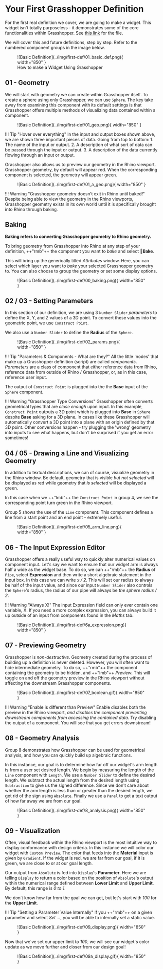 # Your First Grasshopper Definition

For the first real definition we cover, we are going to make a widget. This widget isn't totally purposeless - it demonstrates some of the core functionalities within Grasshopper. See [this link](https://github.com/aarcThom/aarc-wiki/blob/main/gh_definitions/01_basic_definition.gh) for the file.

We will cover this and future definitions, step by step. Refer to the numbered component groups in the image below.

<figure markdown>
  ![Basic Definition](../img/first-def/01_basic_def.png){ width="850" }
  <figcaption>How to make a Widget Using Grasshopper</figcaption>
</figure>

## 01 - Geometry

We will start with geometry we can create within Grasshopper itself. To create a sphere using only Grasshopper, we can use `Sphere`. The key take away from examining this component with its default settings is that Grasshopper offers multiple methods of visualizing data contained within a component.

<figure markdown>
  ![Basic Definition](../img/first-def/01_geo.png){ width="850" }
</figure>

!!! Tip "Hover over everything"
    In the input and output boxes shown above, we are shown three important pieces of data. Going from top to bottom:
    1. The name of the input or output.
    2. A description of what sort of data can be passed through the input or output.
    3. A description of the data currently flowing through an input or output.

Grasshopper also allows us to preview our geometry in the Rhino viewport. Grasshopper geometry, by default will appear red. When the corresponding component is selected, the geometry will appear green.

<figure markdown>
  ![Basic Definition](../img/first-def/01_a_geo.png){ width="850" }
</figure>

!!! Warning "Grasshopper geometry doesn't exit in Rhino until baked!"
    Despite being able to view the geometry in the Rhino viewports, Grasshopper geometry exists in its own world until it is specifically brought into Rhino through baking.

## Baking
**Baking refers to converting Grasshopper geometry to Rhino geometry.**

To bring geometry from Grasshopper into Rhino at any step of your definition, ++"rmb"++ the component you want to *bake* and select 🍳**Bake**.

This will bring up the generically titled *Attributes* window. Here, you can select which layer you want to *bake* your selected Grasshopper geometry to. You can also choose to group the geometry or set some display options.

<figure markdown>
  ![Basic Definition](../img/first-def/00_baking.png){ width="850" }
</figure>

## 02 / 03 - Setting Parameters

In this section of our definition, we are using 3 `Number Slider` *parameters* to define the X, Y, and Z values of a 3D point. To convert these values into the geometric point, we use `Construct Point`. 

We also use a `Number Slider` to define the **Radius** of the `Sphere`.

<figure markdown>
  ![Basic Definition](../img/first-def/02_params.png){ width="850" }
</figure>

!!! Tip "Parameters & Components - What are they?"
    All the little 'nodes' that make up a Grasshopper definition (script) are called *components*. *Parameters* are a class of component that either reference data from Rhino, reference data from outside of Rhino / Grasshopper, or, as in this case, reference user input.

The output of `Construct Point` is plugged into the the **Base** input of the `Sphere` component.

!!! Warning "Grasshopper Type Conversions"
    Grasshopper often converts geometrical types that are *close enough* upon input. In this example, `Construct Point` outputs a 3D point which is plugged into **Base** in `Sphere` despite **Base** asking for a 3D plane. In cases like these Grasshopper will automatically convert a 3D point into a plane with an origin defined by that 3D point. Other conversions happen - try plugging the 'wrong' geometry into inputs to see what happens, but don't be surprised if you get an error sometimes!

## 04 / 05 - Drawing a Line and Visualizing Geometry

In addition to textual descriptions, we can of course, visualize geometry in the Rhino window. Be default, geometry that is visible *but not selected* will be displayed as red while geometry that *is selected* will be displayed a green.

In this case when we ++"lmb"++ the `Construct Point` in group 4, we see the corresponding point turn green in the Rhino viewport.

Group 5 shows the use of the `Line` component. This component defines a line from a start point and an end point - extremely useful.

<figure markdown>
  ![Basic Definition](../img/first-def/05_arm_line.png){ width="850" }
</figure>

## 06 - The Input Expression Editor

Grasshopper offers a really useful way to quickly alter numerical values on component input. Let's say we want to ensure that our widget arm is always half a wide as the widget base. To do so, we can ++"rmb"++ the **Radius** of `Pipe`, select **Expression** and then write a short algebraic statement in the input box. In this case we can write *x / 2*. This will set our radius to always be half of the input value, and since our input `Number Slider` also controls the `Sphere`'s radius, the radius of our pipe will always be *the sphere radius / 2*.

!!! Warning "Always X!"
    The input Expression field can only ever contain one variable, X. If you need a more complex expression, you can always build it up outside of an input from components found in the *Maths* tab.

<figure markdown>
  ![Basic Definition](../img/first-def/6a_expression.png){ width="850" }
</figure>

## 07 - Previewing Geometry

Grasshopper is *non-destructive*. Geometry created during the process of building up a definition is never deleted. However, you will often want to hide intermediate geometry. To do so, ++"rmb"++ the component containing the geometry to be hidden, and ++"lmb"++ *Preview*. This will toggle on and off the geometry preview in the Rhino viewport without affecting the downstream Grasshopper components.

<figure markdown>
  ![Basic Definition](../img/first-def/07_boolean.gif){ width="850" }
</figure>

!!! Warning "Enable is different than Preview"
    Enable disables both the preview in the Rhino viewport, *and disables the component preventing downstream components from accessing the contained data.* Try disabling the output of a component. You will see that you get errors downstream!

## 08 - Geometry Analysis
Group 8 demonstrates how Grasshopper can be used for geometrical analysis, and how you can quickly build up algebraic functions. 

In this instance, our goal is to determine how far off our widget's arm length is from a user set desired length. We begin by measuring the length of the `Line` component with `Length`. We use a `Number Slider` to define the desired length. We subtract the actual length from the desired length using `Subtraction` to give us the signed difference. Since we don't care about whether the arm length is less than or greater than the desired length, we get rid of the sign using `Absolute`. Finally we use a `Panel` to get a text output of how far away we are from our goal.

<figure markdown>
  ![Basic Definition](../img/first-def/8_analysis.png){ width="850" }
</figure>

## 09 - Visualization
Often, visual feedback within the Rhino viewport is the most intuitive way to display conformance with design criteria. In this instance we will color our widget with `Custom Preview`. The color that feeds into the **Material** input is given by `Gradient`. If the widget is red, we are far from our goal, if it is green, we are close to or at our goal length.

Our output from `Absolute` is fed into `Display`'s **Parameter**. Here we are telling `Display` to return a color based on the position of `Absolute`'s output within the numerical range defined between **Lower Limit** and **Upper Limit**. By default, this range is *0 to 1*. 

We don't know how far from the goal we can get, but let's start with *100* for the **Upper Limit**.

!!! Tip "Setting a Parameter Value Internally"
    If you ++"rmb"++ on a given parameter and select *Set ...*, you will be able to internally set a static value.

<figure markdown>
  ![Basic Definition](../img/first-def/09_display.png){ width="850" }
</figure>

Now that we've set our upper limit to *100*, we will see our widget's color update as we move further and closer from our design goal!

<figure markdown>
  ![Basic Definition](../img/first-def/09a_display.gif){ width="850" }
</figure>


